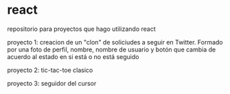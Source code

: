 # react

repositorio para proyectos que hago utilizando react

proyecto 1: creacion de un "clon" de soliciudes a seguir en Twitter. Formado por una foto de perfil, nombre, nombre de usuario y botón que cambia de acuerdo al estado en si está o no está seguido

proyecto 2: tic-tac-toe clasico

proyecto 3: seguidor del cursor
